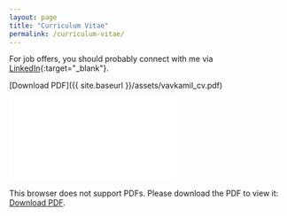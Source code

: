 ```yaml
---
layout: page
title: "Curriculum Vitae"
permalink: /curriculum-vitae/
---
```


For job offers, you should probably connect with me via [LinkedIn](https://linkedin.com/in/vavkamil){:target="_blank"}.

[Download PDF]({{ site.baseurl }}/assets/vavkamil_cv.pdf)

<object data="{{ site.baseurl }}/assets/vavkamil_cv.pdf" type="application/pdf" width="1000px" height="1200px">
    <embed src="{{ site.baseurl }}/assets/vavkamil_cv.pdf">
        <p>This browser does not support PDFs. Please download the PDF to view it: <a href="{{ site.baseurl }}/assets/vavkamil_cv.pdf">Download PDF</a>.</p>
    </embed>
</object>